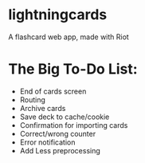 # lightningcards
A flashcard web app, made with Riot

# The Big To-Do List:
- End of cards screen
- Routing
- Archive cards
- Save deck to cache/cookie
- Confirmation for importing cards
- Correct/wrong counter
- Error notification
- Add Less preprocessing
